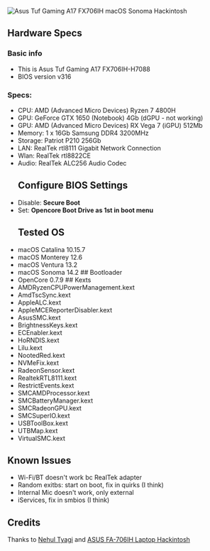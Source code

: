 ![Asus Tuf Gaming A17 FX706IH macOS Sonoma Hackintosh](https://www.asus.com/media/global/gallery/trfp1kp4xvoudgam_setting_xxx_0_90_end_2000.png)
 ## Hardware Specs
 ### Basic info
- This is Asus Tuf Gaming A17 FX706IH-H7088
- BIOS version v316
### Specs:
  - CPU: AMD (Advanced Micro Devices) Ryzen 7 4800H
  - GPU: GeForce GTX 1650 (Notebook) 4Gb (dGPU - not working)
  - GPU: AMD (Advanced Micro Devices) RX Vega 7 (iGPU) 512Mb
  - Memory: 1 x 16Gb Samsung DDR4 3200MHz
  - Storage: Patriot P210 256Gb
  - LAN: RealTek rtl8111 Gigabit Network Connection
  - Wlan: RealTek rtl8822CE
  - Audio: RealTek ALC256 Audio Codec
    ## Configure BIOS Settings
  - Disable: **Secure Boot**
  - Set: **Opencore Boot Drive as 1st in boot menu**
    ## Tested OS 
   - macOS Catalina 10.15.7
   - macOS Monterey 12.6
   - macOS Ventura 13.2
   - macOS Sonoma 14.2
    ## Bootloader
   - OpenCore 0.7.9
    ## Kexts
   - AMDRyzenCPUPowerManagement.kext
   - AmdTscSync.kext
   - AppleALC.kext
   - AppleMCEReporterDisabler.kext
   - AsusSMC.kext
   - BrightnessKeys.kext
   - ECEnabler.kext
   - HoRNDIS.kext
   - Lilu.kext
   - NootedRed.kext
   - NVMeFix.kext
   - RadeonSensor.kext
   - RealtekRTL8111.kext
   - RestrictEvents.kext
   - SMCAMDProcessor.kext
   - SMCBatteryManager.kext
   - SMCRadeonGPU.kext
   - SMCSuperIO.kext
   - USBToolBox.kext
   - UTBMap.kext
   - VirtualSMC.kext
  ## Known Issues 
   - Wi-Fi/BT doesn't work bc RealTek adapter
   - Random exitbs: start on boot, fix in quirks (I think)
   - Internal Mic doesn't work, only external
   - iServices, fix in smbios (I think)
  ## Credits 
Thanks to [Nehul Tyagi](https://github.com/nehultyagi1) and [ASUS FA-706IH Laptop Hackintosh](https://github.com/Ragnarok93/ASUS-F17-Hackintosh)
